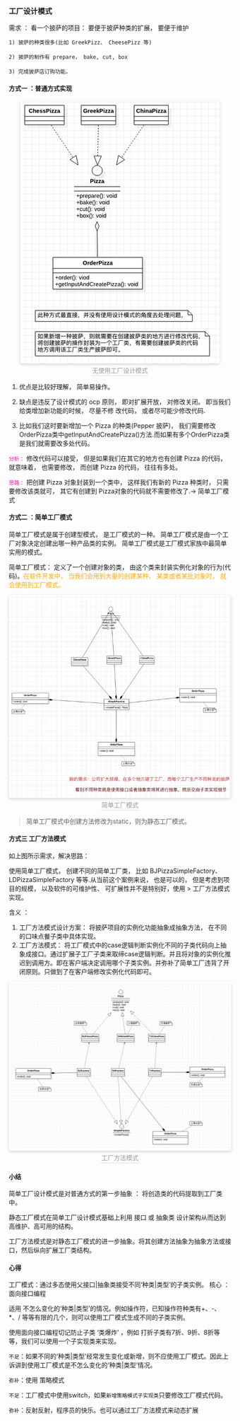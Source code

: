 ### 工厂设计模式

需求 ： 看一个披萨的项目： 要便于披萨种类的扩展， 要便于维护

    1) 披萨的种类很多(比如 GreekPizz、 CheesePizz 等)

    2) 披萨的制作有 prepare， bake, cut, box

    3) 完成披萨店订购功能。

#### 方式一 ：普通方式实现

<center>
    <img style="border-radius: 0.3125em;
    box-shadow: 0 2px 4px 0 rgba(34,36,38,.12),0 2px 10px 0 rgba(34,36,38,.08);"
    src="../资料/工厂设计模式方式一.jpg">
    <br>
    <div style="color:orange; border-bottom: 1px solid #d9d9d9;
    display: inline-block;
    color: #999;
    padding: 2px;">无使用工厂设计模式</div>
</center>

1) 优点是比较好理解， 简单易操作。

2) 缺点是违反了设计模式的 ocp 原则， 即对扩展开放， 对修改关闭。 即当我们给类增加新功能的时候， 尽量不修
改代码， 或者尽可能少修改代码.

3) 比如我们这时要新增加一个 Pizza 的种类(Pepper 披萨)， 我们需要修改OrderPizza类中getInputAndCreatePizza()方法.而如果有多个OrderPizza类是我们就需要改多处代码。

<code><font color = ff00aa>分析：</font></code> 修改代码可以接受， 但是如果我们在其它的地方也有创建 Pizza 的代码， 就意味着， 也需要修改， 而创建 Pizza
的代码， 往往有多处。

<code><font color = ff00aa>思路：</font></code>  把创建 Pizza 对象封装到一个类中， 这样我们有新的 Pizza 种类时， 只需要修改该类就可， 其它有创建到 Pizza对象的代码就不需要修改了.-> 简单工厂模式

#### 方式二 ：简单工厂模式

简单工厂模式是属于创建型模式， 是工厂模式的一种。 简单工厂模式是由一个工厂对象决定创建出哪一种产品类的实例。 简单工厂模式是工厂模式家族中最简单实用的模式。

简单工厂模式： 定义了一个创建对象的类， 由这个类来封装实例化对象的行为(代码)。<font color=ffaa00>在软件开发中， 当我们会用到大量的创建某种、 某类或者某批对象时， 就会使用到工厂模式。</font>

<center>
    <img style="border-radius: 0.3125em;
    box-shadow: 0 2px 4px 0 rgba(34,36,38,.12),0 2px 10px 0 rgba(34,36,38,.08);"
    src="../资料/简单工厂模式第二式.jpg">
    <br>
    <div style="color:orange; border-bottom: 1px solid #d9d9d9;
    display: inline-block;
    color: #999;
    padding: 2px;">简单工厂模式</div>
</center>

> 简单工厂模式中创建方法修改为static，则为静态工厂模式。

#### 方式三 工厂方法模式

如上图所示需求，解决思路：

使用简单工厂模式， 创建不同的简单工厂类， 比如 BJPizzaSimpleFactory、 LDPizzaSimpleFactory 等等.从当前这个案例来说， 也是可以的， 但是考虑到项目的规模， 以及软件的可维护性、 可扩展性并不是特别好，使用 > 工厂方法模式实现。

含义 ：

1) 工厂方法模式设计方案： 将披萨项目的实例化功能抽象成抽象方法， 在不同的口味点餐子类中具体实现。
2) 工厂方法模式： 将工厂模式中的case逻辑判断实例化不同的子类代码向上抽象成接口。通过扩展子工厂子类来取缔case逻辑判断。并且将对象的实例化推迟到调用方。即在客户端决定调用哪个子类实例。并弥补了简单工厂违背了开闭原则。只做到了在客户端修改实例化代码即可。

<center>
    <img style="border-radius: 0.3125em;
    box-shadow: 0 2px 4px 0 rgba(34,36,38,.12),0 2px 10px 0 rgba(34,36,38,.08);"
    src="../资料/工厂方法模式.jpg">
    <br>
    <div style="color:orange; border-bottom: 1px solid #d9d9d9;
    display: inline-block;
    color: #999;
    padding: 2px;">工厂方法模式</div>
</center>

#### 小结

简单工厂设计模式是对普通方式的第一步抽象 ： 将创造类的代码提取到工厂类中。

静态工厂模式在简单工厂设计模式基础上利用 接口 或 抽象类 设计架构从而达到高维护、高可用的结构。

工厂方法模式是对静态工厂模式的进一步抽象。将其创建方法抽象为抽象方法或接口，然后纵向扩展工厂类结构。


#### 心得

工厂模式：通过多态使用父接口|抽象类接受不同‘种类|类型’的子类实例。 核心 ：面向接口编程

适用 不怎么变化的‘种类|类型’的情况。例如操作符，已知操作符种类有+、-、*、/ 等等有限的几个，则可以使用工厂模式生成不同的子类实例。

使用面向接口编程切记防止子类 ‘类爆炸’ ，例如 打折子类有7折、9折、8折等等，我们可以使用一个子实现类来实现。


``不足``：如果不同的‘种类|类型’经常发生变化或新增，则不应使用工厂模式。因此上诉讲到使用工厂模式是不怎么变化的‘种类|类型’情况。

``弥补``：使用 策略模式

`不足`：工厂模式中使用switch，如果``新增策略模式子实现类``只要修改工厂模式代码。

`弥补`：反射反射，程序员的快乐。也可以通过工厂方法模式来动态扩展
